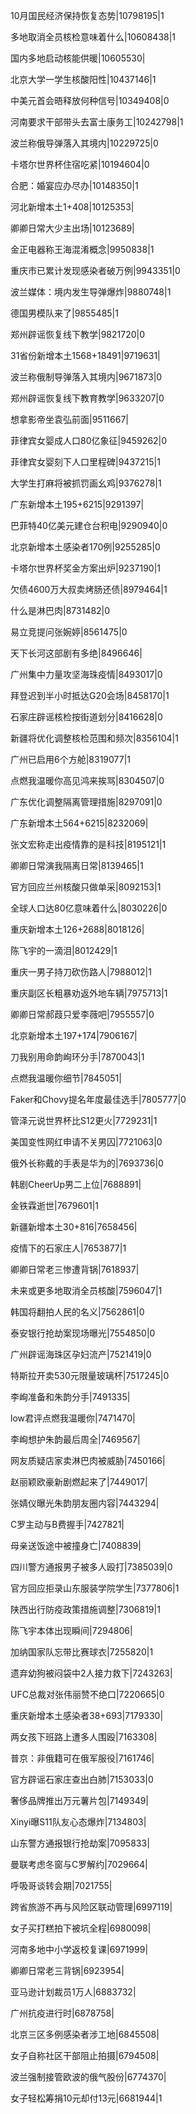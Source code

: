 10月国民经济保持恢复态势|10798195|1

多地取消全员核检意味着什么|10608438|1

国内多地启动核能供暖|10605530|

北京大学一学生核酸阳性|10437146|1

中美元首会晤释放何种信号|10349408|0

河南要求干部带头去富士康务工|10242798|1

波兰称俄导弹落入其境内|10229725|0

卡塔尔世界杯住宿吃紧|10194604|0

合肥：婚宴应办尽办|10148350|1

河北新增本土1+408|10125353|

卿卿日常大少主出场|10123689|

金正电器称王海混淆概念|9950838|1

重庆市已累计发现感染者破万例|9943351|0

波兰媒体：境内发生导弹爆炸|9880748|1

德国男模队来了|9855485|1

郑州辟谣恢复线下教学|9821720|0

31省份新增本土1568+18491|9719631|

波兰称俄制导弹落入其境内|9671873|0

郑州辟谣恢复线下教育教学|9633207|0

想拿影帝坐袁弘前面|9511667|

菲律宾女婴成人口80亿象征|9459262|0

菲律宾女婴刻下人口里程碑|9437215|1

大学生打麻将被抓罚画幺鸡|9376278|1

广东新增本土195+6215|9291397|

巴菲特40亿美元建仓台积电|9290940|0

北京新增本土感染者170例|9255285|0

卡塔尔世界杯奖金方案出炉|9237190|1

欠债4600万大叔卖烤肠还债|8979464|1

什么是淋巴肉|8731482|0

易立竞提问张婉婷|8561475|0

天下长河这部剧有多绝|8496646|

广州集中力量攻坚海珠疫情|8493017|0

拜登迟到半小时抵达G20会场|8458170|1

石家庄辟谣核检按街道划分|8416628|0

新疆将优化调整核检范围和频次|8356104|1

广州已启用6个方舱|8319077|1

点燃我温暖你高见鸿来挨骂|8304507|0

广东优化调整隔离管理措施|8297091|0

广东新增本土564+6215|8232069|

张文宏称走出疫情靠的是科技|8195121|1

卿卿日常演我隔离日常|8139465|1

官方回应兰州核酸只做单采|8092153|1

全球人口达80亿意味着什么|8030226|0

重庆新增本土126+2688|8018126|

陈飞宇的一滴泪|8012429|1

重庆一男子持刀砍伤路人|7988012|1

重庆副区长粗暴劝返外地车辆|7975713|1

卿卿日常郝葭只爱李薇吧|7955557|0

北京新增本土197+174|7906167|

刀我别用命韵峋环分手|7870043|1

点燃我温暖你细节|7845051|

Faker和Chovy提名年度最佳选手|7805777|0

管泽元说世界杯比S12更火|7729231|1

美国变性网红申请不关男囚|7721063|0

俄外长称戴的手表是华为的|7693736|0

韩剧CheerUp男二上位|7688891|

金铁霖逝世|7679601|1

新疆新增本土30+816|7658456|

疫情下的石家庄人|7653877|1

卿卿日常老三惨遭背锅|7618937|

未来或更多地取消全员核酸|7596047|1

韩国将翻拍人民的名义|7562861|0

泰安银行抢劫案现场曝光|7554850|0

广州辟谣海珠区孕妇流产|7521419|0

特斯拉开卖530元限量玻璃杯|7517245|0

李峋准备和朱韵分手|7491335|

low君评点燃我温暖你|7471470|

李峋想护朱韵最后周全|7469567|

网友质疑店家卖淋巴肉被威胁|7450166|

赵丽颖欧豪新剧燃起来了|7449017|

张婧仪曝光朱韵朋友圈内容|7443294|

C罗主动与B费握手|7427821|

母亲送饭途中被撞身亡|7408839|

四川警方通报男子被多人殴打|7385039|0

官方回应拒录山东服装学院学生|7377806|1

陕西出行防疫政策措施调整|7306819|1

陈飞宇本体出现瞬间|7294806|

加纳国家队忘带比赛球衣|7255820|1

遗弃幼狗被闷袋中2人接力救下|7243263|

UFC总裁对张伟丽赞不绝口|7220665|0

重庆新增本土感染者38+693|7179330|

两女孩下班路上遭多人围殴|7163308|

普京：非俄籍可在俄军服役|7161746|

官方辟谣石家庄查出白肺|7153033|0

奢侈品牌推出万元薯片包|7149349|

Xinyi曝S11队友心态爆炸|7134803|

山东警方通报银行抢劫案|7095833|

曼联考虑冬窗与C罗解约|7029664|

呼吸哥谈转会期|7021755|

跨省旅游不再与风险区联动管理|6997119|

女子买打糕拍下被坑全程|6980098|

河南多地中小学返校复课|6971999|

卿卿日常老三背锅|6923954|

亚马逊计划裁员1万人|6883732|

广州抗疫进行时|6878758|

北京三区多例感染者涉工地|6845508|

女子自称社区干部阻止拍摄|6794508|

波兰强制接管欧波的俄气股份|6774370|

女子轻松筹捐10元却付13元|6681944|1

